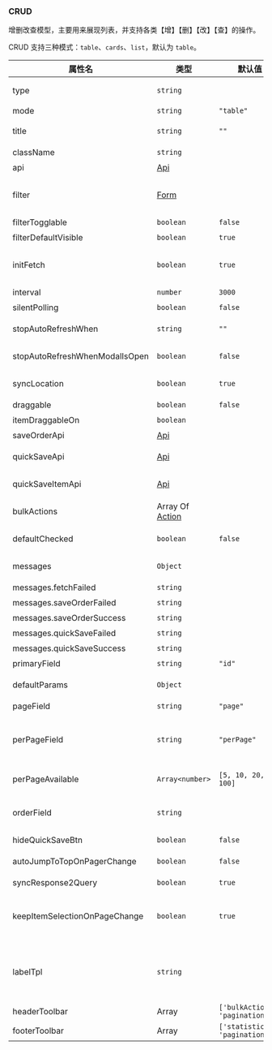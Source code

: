 ### CRUD

增删改查模型，主要用来展现列表，并支持各类【增】【删】【改】【查】的操作。

CRUD 支持三种模式：`table`、`cards`、`list`，默认为 `table`。

| 属性名                         | 类型                           | 默认值                          | 说明                                                                                                                  |
| ------------------------------ | ------------------------------ | ------------------------------- | --------------------------------------------------------------------------------------------------------------------- |
| type                           | `string`                       |                                 | `"Action.md"` 指定为 CRUD 渲染器                                                                                      |
| mode                           | `string`                       | `"table"`                       | `"table" 、 "cards" 或者 "list"`                                                                                      |
| title                          | `string`                       | `""`                            | 可设置成空，当设置成空时，没有标题栏                                                                                  |
| className                      | `string`                       |                                 | 表格外层 Dom 的类名                                                                                                   |
| api                            | [Api](./Types.md#Api)          |                                 | CRUD 用来获取列表数据的 api。                                                                                         |
| filter                         | [Form](./Form/Form.md)              |                                 | 设置过滤器，当该表单提交后，会把数据带给当前 [Action](./Action.md) 刷新列表。                                                     |
| filterTogglable                | `boolean`                      | `false`                         | 是否可显隐过滤器                                                                                                      |
| filterDefaultVisible           | `boolean`                      | `true`                          | 设置过滤器默认是否可见。                                                                                              |
| initFetch                      | `boolean`                      | `true`                          | 是否初始化的时候拉取数据, 只针对有 filter 的情况, 没有 filter 初始都会拉取数据                                        |
| interval                       | `number`                       | `3000`                          | 刷新时间(最低 3000)                                                                                                   |
| silentPolling                  | `boolean`                      | `false`                         | 配置刷新时是否隐藏加载动画                                                                                            |
| stopAutoRefreshWhen            | `string`                       | `""`                            | 通过[表达式](./Types.md#表达式)来配置停止刷新的条件                                                                   |
| stopAutoRefreshWhenModalIsOpen | `boolean`                      | `false`                         | 当有弹框时关闭自动刷新，关闭弹框又恢复                                                                                |
| syncLocation                   | `boolean`                      | `true`                          | 是否将过滤条件的参数同步到地址栏                                                                                      |
| draggable                      | `boolean`                      | `false`                         | 是否可通过拖拽排序                                                                                                    |
| itemDraggableOn                | `boolean`                      |                                 | 用[表达式](./Types.md#表达式)来配置是否可拖拽排序                                                                     |
| saveOrderApi                   | [Api](./Types.md#Api)          |                                 | 保存排序的 api。                                                                                                      |
| quickSaveApi                   | [Api](./Types.md#Api)          |                                 | 快速编辑后用来批量保存的 API。                                                                                        |
| quickSaveItemApi               | [Api](./Types.md#Api)          |                                 | 快速编辑配置成及时保存时使用的 API。                                                                                  |
| bulkActions                    | Array Of [Action](./Action.md) |                                 | 批量操作列表，配置后，表格可进行选中操作。                                                                            |
| defaultChecked                 | `boolean`                      | `false`                         | 当可批量操作时，默认是否全部勾选。                                                                                    |
| messages                       | `Object`                       |                                 | 覆盖消息提示，如果不指定，将采用 api 返回的 message                                                                   |
| messages.fetchFailed           | `string`                       |                                 | 获取失败时提示                                                                                                        |
| messages.saveOrderFailed       | `string`                       |                                 | 保存顺序失败提示                                                                                                      |
| messages.saveOrderSuccess      | `string`                       |                                 | 保存顺序成功提示                                                                                                      |
| messages.quickSaveFailed       | `string`                       |                                 | 快速保存失败提示                                                                                                      |
| messages.quickSaveSuccess      | `string`                       |                                 | 快速保存成功提示                                                                                                      |
| primaryField                   | `string`                       | `"id"`                          | 设置 ID 字段名。                                                                                                      |
| defaultParams                  | `Object`                       |                                 | 设置默认 filter 默认参数，会在查询的时候一起发给后端                                                                  |
| pageField                      | `string`                       | `"page"`                        | 设置分页页码字段名。                                                                                                  |
| perPageField                   | `string`                       | `"perPage"`                     | 设置分页一页显示的多少条数据的字段名。注意：最好与 defaultParams 一起使用，请看下面例子。                             |
| perPageAvailable               | `Array<number>`                | `[5, 10, 20, 50, 100]`          | 设置一页显示多少条数据下拉框可选条数。                                                                                |
| orderField                     | `string`                       |                                 | 设置用来确定位置的字段名，设置后新的顺序将被赋值到该字段中。                                                          |
| hideQuickSaveBtn               | `boolean`                      | `false`                         | 隐藏顶部快速保存提示                                                                                                  |
| autoJumpToTopOnPagerChange     | `boolean`                      | `false`                         | 当切分页的时候，是否自动跳顶部。                                                                                      |
| syncResponse2Query             | `boolean`                      | `true`                          | 将返回数据同步到过滤器上。                                                                                            |
| keepItemSelectionOnPageChange  | `boolean`                      | `true`                          | 保留条目选择，默认分页、搜素后，用户选择条目会被清空，开启此选项后会保留用户选择，可以实现跨页面批量操作。            |
| labelTpl                       | `string`                       |                                 | 单条描述模板，`keepItemSelectionOnPageChange`设置为`true`后会把所有已选择条目列出来，此选项可以用来定制条目展示文案。 |
| headerToolbar                  | Array                          | `['bulkActions', 'pagination']` | 顶部工具栏配置                                                                                                        |
| footerToolbar                  | Array                          | `['statistics', 'pagination']`  | 顶部工具栏配置                                                                                                        |
